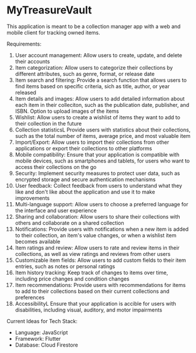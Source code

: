# MyTreasureVault
This application is meant to be a collection manager app with a web and mobile client for tracking owned items.

Requirements:
  1. User account management: Allow users to create, update, and delete their accounts
  2. Item categorization: Allow users to categorize their collections by different attributes, such as genre, format, or release date
  3. Item search and filtering: Provide a search function that allows users to find items based on specific criteria, sich as title, author, or year released
  4. Item details and images: Allow users to add detailed information about each item in their colleciton, such as the publication date, publisher, and ISBN.        Option to upload images of the items
  5. Wishlist: Allow users to create a wishlist of items they want to add to their collection in the future
  6. Collection statisticsL Provide users with statistics about their collections, such as the total number of items, average price, and most valuable item
  7. Import/Export: Allow users to import their collections from other applications or export their collections to other platforms
  8. Mobile compatibility: Ensure that your application is compatible with mobile devices, such as smartphones and tablets, for users who want to access their        collections on the go
  9. Security: Implement security measures to protect user data, such as encrypted storage and secure authentication mechanisms
  10. User feedback: Collect feedback from users to understand what they like and don't like about the application and use it to make improvements
  11. Multi-language support: Allow users to choose a preferred language for the interface and user experience
  12. Sharing and collaboration: Allow users to share their collections with others and collaborate on a shared collection
  13. Notifications: Provide users with notifications when a new item is added to their collection, an item's value changes, or when a wishlist item becomes           available
  14. Item ratings and review: Allow users to rate and review items in their collections, as well as view ratings and reviews from other users
  15. Customizable item fields: Allow users to add custom fields to their item entries, such as notes or personal ratings
  16. Item history tracking: Keep track of changes to items over time, including price changes and condition changes
  17. Item recommendations: Provide users with recommendations for items to add to their collections based on their current collections and preferences
  18. AccessibilityL Ensure that your application is accible for users with disabilities, including visual, auditory, and motor impairments

Current Ideas for Tech Stack: 
  - Language: JavaScript
  - Framework: Flutter
  - Database: Cloud Firestore

